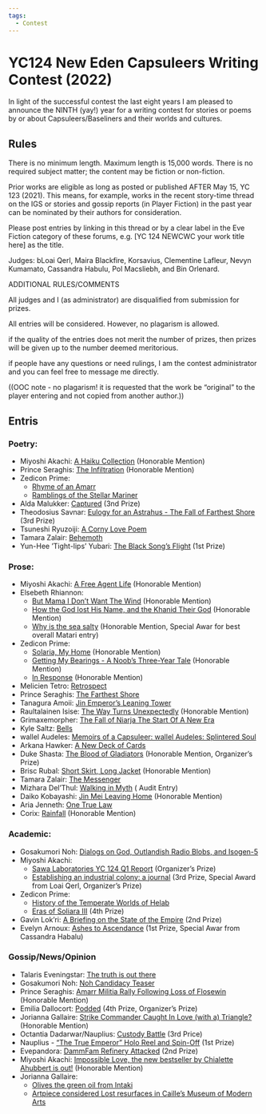 ```yaml
---
tags:
  - Contest
---
```


# YC124 New Eden Capsuleers Writing Contest (2022)

In light of the successful contest the last eight years I am pleased to announce the NINTH (yay!) year for a writing contest for stories or poems by or about Capsuleers/Baseliners and their worlds and cultures.

## Rules

There is no minimum length. Maximum length is 15,000 words. There is no required subject matter; the content may be fiction or non-fiction.

Prior works are eligible as long as posted or published AFTER May 15, YC 123 (2021). This means, for example, works in the recent story-time thread on the IGS or stories and gossip reports (in Player Fiction) in the past year can be nominated by their authors for consideration.

Please post entries by linking in this thread or by a clear label in the Eve Fiction category of these forums, e.g. [YC 124 NEWCWC your work title here] as the title.

Judges: bLoai Qerl, Maira Blackfire, Korsavius, Clementine Lafleur, Nevyn Kumamato, Cassandra Habulu, Pol Macsliebh, and Bin Orlenard.

ADDITIONAL RULES/COMMENTS

All judges and I (as administrator) are disqualified from submission for prizes.

All entries will be considered. However, no plagarism is allowed.

if the quality of the entries does not merit the number of prizes, then prizes will be given up to the number deemed meritorious.

if people have any questions or need rulings, I am the contest administrator and you can feel free to message me directly.

((OOC note - no plagarism! it is requested that the work be “original” to the player entering and not copied from another author.))

## Entris

### Poetry:

- Miyoshi Akachi: [A Haiku Collection](../authors/miyoshiakachi/ahaikucollection.md) (Honorable Mention)
- Prince Seraghis: [The Infiltration](../authors/miscauthors/theinfiltration.md) (Honorable Mention)
- Zedicon Prime:
    - [Rhyme of an Amarr](../authors/zediconprime.md/rhymeofanamarr.md)
    - [Ramblings of the Stellar Mariner](../authors/zediconprime.md/ramblingsofthestellarmariner.md)
- Alda Malukker: [Captured](../authors/miscauthors/captured.md) (3nd Prize)
- Theodosius Savnar: [Eulogy for an Astrahus - The Fall of Farthest Shore](../authors/miscauthors/eulogyforanastrahus.md) (3rd Prize)
- Tsuneshi Ryuzoiji: [A Corny Love Poem](../authors/miscauthors/acornylovepoem.md)
- Tamara Zalair: [Behemoth](../authors/tamarazalair/behemoth.md)
- Yun-Hee ’Tight-lips’ Yubari: [The Black Song’s Flight](../authors/miscauthors/theblacksongsflight.md) (1st Prize)

### Prose:

- Miyoshi Akachi: [A Free Agent Life](../authors/miyoshiakachi/afreeagentlife.md) (Honorable Mention)
- Elsebeth Rhiannon:
    - [But Mama I Don’t Want The Wind](../authors/elsebethrhiannon/Butmamaidontwantthewind.md) (Honorable Mention)
    - [How the God lost His Name, and the Khanid Their God](../authors/elsebethrhiannon/howthegodlosthisnameandthekhanidtheirgod.md) (Honorable Mention)
    - [Why is the sea salty](../authors/elsebethrhiannon/whyistheseasalty.md) (Honorable Mention, Special Awar for best overall Matari entry)
- Zedicon Prime:
    - [Solaria, My Home](../authors/zediconprime.md/solariamyhome.md) (Honorable Mention)
    - [Getting My Bearings - A Noob’s Three-Year Tale](../authors/zediconprime.md/gettingmybearings.md) (Honorable Mention)
    - [In Response](../authors/zediconprime.md/inresponse.md) (Honorable Mention)
- Melicien Tetro: [Retrospect](../authors/miscauthors/retrospect.md)
- Prince Seraghis: [The Farthest Shore](../authors/princeseraghis/thefarthestshore.md)
- Tanagura Amoii: [Jin Emperor’s Leaning Tower](../authors/miscauthors/jinemperorsleaningtower.md)
- Raultalainen Isise: [The Way Turns Unexpectedly](../authors/miscauthors/thewayturnsunexpectedly.md) (Honorable Mention)
- Grimaxemorpher: [The Fall of Niarja The Start Of A New Era](../authors/miscauthors/thefallofniarjathestartofanewera.md)
- Kyle Saltz: [Bells](../authors/kylesaltz/bells.md)
- wallel Audeles: [Memoirs of a Capsuleer: wallel Audeles: Splintered Soul](../authors/miscauthors/memoirsofacapsuleerwallelaudelessplinteredsoul.md)
- Arkana Hawker: [A New Deck of Cards](../authors/miscauthors/anewdeckofcards.md)
- Duke Shasta: [The Blood of Gladiators](../authors/miscauthors/thebloodofgladiators.md) (Honorable Mention, Organizer’s Prize)
- Brisc Rubal: [Short Skirt, Long Jacket](../authors/miscauthors/shortskirtlongjacket.md) (Honorable Mention)
- Tamara Zalair: [The Messenger](../authors/tamarazalair/themessenger.md)
- Mizhara Del’Thul: [Walking in Myth](../authors/miscauthors/walkinginmyth.md) ( Audit Entry)
- Daiko Kobayashi: [Jin Mei Leaving Home](../authors/miscauthors/jinmeileavinghome.md) (Honorable Mention)
- Aria Jenneth: [One True Law](../authors/miscauthors/onetruelaw.md)
- Corix: [Rainfall](../authors/miscauthors/rainfall.md) (Honorable Mention)


### Academic:

- Gosakumori Noh: [Dialogs on God, Outlandish Radio Blobs, and Isogen-5](../authors/gosakumorinoh/dialogsongodoutlandishradioblobsandisogen.md)
- Miyoshi Akachi:
    - [Sawa Laboratories YC 124 Q1 Report](../authors/miyoshiakachi/sawalaboratoriesyc124q1report.md) (Organizer’s Prize)
    - [Establishing an industrial colony: a journal](../authors/miyoshiakachi/establishinganindustrialcolonyajournal.md) (3rd Prize, Special Award from Loai Qerl, Organizer’s Prize)
- Zedicon Prime:
    - [History of the Temperate Worlds of Helab](../authors/zediconprime.md/historyofthetemperateworldsofhelab.md)
    - [Eras of Soliara III](../authors/zediconprime.md/erasofsoliaraiii.md) (4th Prize)
- Gavin Lok’ri: [A Briefing on the State of the Empire](../authors/miscauthors/abriefingonthestateoftheempire.md) (2nd Prize)
- Evelyn Arnoux: [Ashes to Ascendance](../authors/miscauthors/ashestoascendance.md) (1st Prize, Special Awar from Cassandra Habalu)


### Gossip/News/Opinion

- Talaris Eveningstar: [The truth is out there](../authors/miscauthors/thetruthisoutthere.md)
- Gosakumori Noh: [Noh Candidacy Teaser](../authors/gosakumorinoh/nohcandidacyteaser.md)
- Prince Seraghis: [Amarr Militia Rally Following Loss of Flosewin](../authors/princeseraghis/amarrmilitiarallyfollowinglossoffloseswin.md) (Honorable Mention)
- Emilia Dallocort: [Podded](../authors/miscauthors/podded.md) (4th Prize, Organizer’s Prize)
- Jorianna Gallaire: [Strike Commander Caught In Love (with a) Triangle?](../authors/joriannagallaire/strikecommandercaughtinlovewithatriangle.md) (Honorable Mention)
- Octantia Dadarwar/Nauplius: [Custody Battle](../authors/nauplius/custodybattle.md) (3rd Price)
- Nauplius - [“The True Emperor” Holo Reel and Spin-Off](../authors/nauplius/thetrueemperorholoreelandspinoff.md) (1st Prize)
- Evepandora: [DammFam Refinery Attacked](../authors/miscauthors/dammfamrefineryattacked.md) (2nd Prize)
- Miyoshi Akachi: [Impossible Love, the new bestseller by Chialette Ahubbert is out!](../authors/miyoshiakachi/impossiblelove.md) (Honorable Mention)
- Jorianna Gallaire:
    - [Olives the green oil from Intaki](../authors/joriannagallaire/olivesthegreenoilfromintaki.md)
    - [Artpiece considered Lost resurfaces in Caille’s Museum of Modern Arts](../authors/joriannagallaire/artpiececonsideredlostresurfacesincaillesmuseumofmodernarts.md)